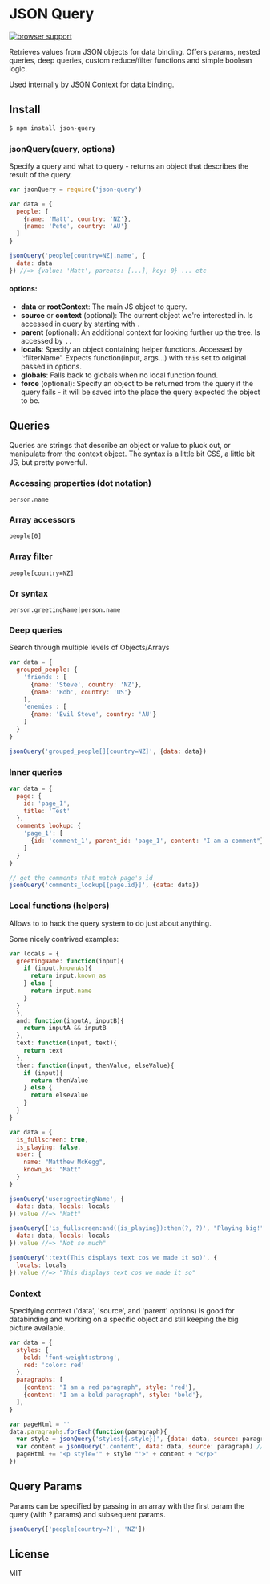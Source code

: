 JSON Query
===

[![browser support](https://ci.testling.com/mmckegg/json-query.png)](https://ci.testling.com/mmckegg/json-query)

Retrieves values from JSON objects for data binding. Offers params, nested queries, deep queries, custom reduce/filter functions and simple boolean logic.

Used internally by [JSON Context](https://github.com/mmckegg/json-context) for data binding.

## Install

```bash
$ npm install json-query
```

### jsonQuery(query, options)

Specify a query and what to query - returns an object that describes the result of the query.

```js
var jsonQuery = require('json-query')

var data = {
  people: [
    {name: 'Matt', country: 'NZ'},
    {name: 'Pete', country: 'AU'}
  ]
}

jsonQuery('people[country=NZ].name', {
  data: data
}) //=> {value: 'Matt', parents: [...], key: 0} ... etc
```

#### options:

- **data** or **rootContext**: The main JS object to query.
- **source** or **context** (optional): The current object we're interested in. Is accessed in query by starting with `.`
- **parent** (optional): An additional context for looking further up the tree. Is accessed by `..`
- **locals**: Specify an object containing helper functions. Accessed by ':filterName'. Expects function(input, args...) with `this` set to original passed in options.
- **globals**: Falls back to globals when no local function found.
- **force** (optional): Specify an object to be returned from the query if the query fails - it will be saved into the place the query expected the object to be.

## Queries

Queries are strings that describe an object or value to pluck out, or manipulate from the context object. The syntax is a little bit CSS, a little bit JS, but pretty powerful.

### Accessing properties (dot notation)

`person.name`

### Array accessors

`people[0]`

### Array filter

`people[country=NZ]`

### Or syntax

`person.greetingName|person.name`

### Deep queries

Search through multiple levels of Objects/Arrays

```js
var data = {
  grouped_people: {
    'friends': [
      {name: 'Steve', country: 'NZ'},
      {name: 'Bob', country: 'US'}
    ],
    'enemies': [
      {name: 'Evil Steve', country: 'AU'}
    ]
  }
}

jsonQuery('grouped_people[][country=NZ]', {data: data})
```
### Inner queries

```js
var data = {
  page: {
    id: 'page_1',
    title: 'Test'
  },
  comments_lookup: {
    'page_1': [
      {id: 'comment_1', parent_id: 'page_1', content: "I am a comment"}
    ]
  }
}

// get the comments that match page's id
jsonQuery('comments_lookup[{page.id}]', {data: data})
```

### Local functions (helpers)

Allows to to hack the query system to do just about anything.

Some nicely contrived examples:

```js
var locals = {
  greetingName: function(input){
    if (input.knownAs){
      return input.known_as
    } else {
      return input.name
    }
  }
  },
  and: function(inputA, inputB){
    return inputA && inputB
  },
  text: function(input, text){
    return text
  },
  then: function(input, thenValue, elseValue){
    if (input){
      return thenValue
    } else {
      return elseValue
    }
  }
}

var data = {
  is_fullscreen: true,
  is_playing: false,
  user: {
    name: "Matthew McKegg",
    known_as: "Matt"
  }
}

jsonQuery('user:greetingName', {
  data: data, locals: locals
}).value //=> "Matt"

jsonQuery(['is_fullscreen:and({is_playing}):then(?, ?)', "Playing big!", "Not so much"], {
  data: data, locals: locals
}).value //=> "Not so much"

jsonQuery(':text(This displays text cos we made it so)', {
  locals: locals
}).value //=> "This displays text cos we made it so"

```

### Context

Specifying context ('data', 'source', and 'parent' options) is good for databinding and working on a specific object and still keeping the big picture available.

```js
var data = {
  styles: {
    bold: 'font-weight:strong',
    red: 'color: red'
  },
  paragraphs: [
    {content: "I am a red paragraph", style: 'red'},
    {content: "I am a bold paragraph", style: 'bold'},
  ],
}

var pageHtml = ''
data.paragraphs.forEach(function(paragraph){
  var style = jsonQuery('styles[{.style}]', {data: data, source: paragraph}).value
  var content = jsonQuery('.content', data: data, source: paragraph) // pretty pointless :)
  pageHtml += "<p style='" + style "'>" + content + "</p>"
})
```

## Query Params

Params can be specified by passing in an array with the first param the query (with ? params) and subsequent params.

```js
jsonQuery(['people[country=?]', 'NZ'])
```

## License

MIT
